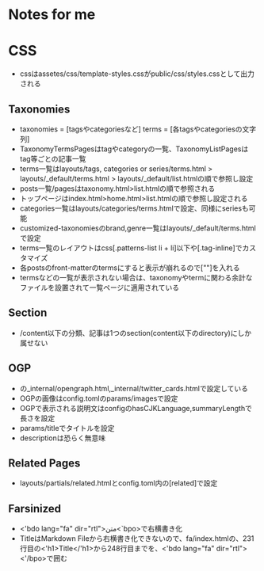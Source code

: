 # Notes for me  
# CSS
- cssはassetes/css/template-styles.cssがpublic/css/styles.cssとして出力される

 ## Taxonomies
- taxonomies = [tagsやcategoriesなど] terms = [各tagsやcategoriesの文字列]  
- TaxonomyTermsPagesはtagやcategoryの一覧、TaxonomyListPagesはtag等ごとの記事一覧
- terms一覧はlayouts/tags, categories or series/terms.html > layouts/_default/terms.html > layouts/_default/list.htmlの順で参照し設定
- posts一覧/pagesはtaxonomy.html>list.htmlの順で参照される
- トップページはindex.html>home.html>list.htmlの順で参照し設定される
- categories一覧はlayouts/categories/terms.htmlで設定、同様にseriesも可能
- customized-taxonomiesのbrand,genre一覧はlayouts/_default/terms.htmlで設定
- terms一覧のレイアウトはcss[.patterns-list li + li]以下や[.tag-inline]でカスタマイズ
- 各postsのfront-matterのtermsにすると表示が崩れるので[""]を入れる
- termsなどの一覧が表示されない場合は、taxonomyやtermに関わる余計なファイルを設置されて一覧ページに適用されている

 ## Section
- /content以下の分類、記事は1つのsection(content以下のdirectory)にしか属せない

 ## OGP
- <head>の_internal/opengraph.html,_internal/twitter_cards.htmlで設定している  
- OGPの画像はconfig.tomlのparams/imagesで設定
- OGPで表示される説明文はconfigのhasCJKLanguage,summaryLengthで長さを設定
- params/titleでタイトルを設定
- descriptionは恐らく無意味

 ## Related Pages
- layouts/partials/related.htmlとconfig.toml内の[related]で設定

 ## Farsinized
- <'bdo lang="fa" dir="rtl">متن<`bpo>で右横書き化
- TitleはMarkdown Fileから右横書き化できないので、fa/index.htmlの、231行目の<'h1>Title</'h1>から248行目までを、<'bdo lang="fa" dir="rtl"><'/bpo>で囲む
